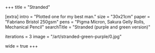 +++
title = "Stranded"

[extra]
intro = "Plotted one for my best man."
size = "30x21cm"
paper = "Fabriano Bristol 250gsm"
pens = "Pigma Micron, Sakura Gelly Rolls, Mechanical Pencil"
searchTitle = "Stranded (purple and green version)"

iterations = 3
image = "/art/stranded-green-purple/0.jpg"

wide = true
+++
